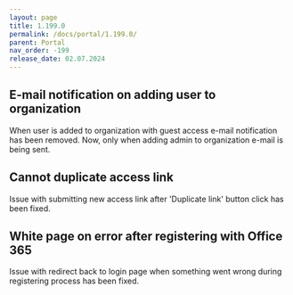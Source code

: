 ```yaml
---
layout: page
title: 1.199.0
permalink: /docs/portal/1.199.0/
parent: Portal
nav_order: -199
release_date: 02.07.2024
---
```


## E-mail notification on adding user to organization
When user is added to organization with guest access e-mail notification has been removed. Now, only when adding admin to organization e-mail is being sent.

## Cannot duplicate access link
Issue with submitting new access link after 'Duplicate link' button click has been fixed.

## White page on error after registering with Office 365
Issue with redirect back to login page when something went wrong during registering process has been fixed.


